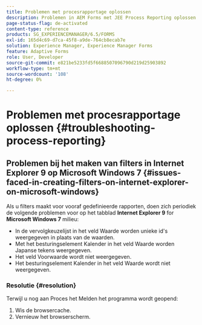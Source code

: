 ```yaml
---
title: Problemen met procesrapportage oplossen
description: Problemen in AEM Forms met JEE Process Reporting oplossen
page-status-flag: de-activated
content-type: reference
products: SG_EXPERIENCEMANAGER/6.5/FORMS
exl-id: 165d4c69-d7ca-45f8-a9de-764cb8ecab7e
solution: Experience Manager, Experience Manager Forms
feature: Adaptive Forms
role: User, Developer
source-git-commit: e821be5233fd5f6688507096790d219d25903892
workflow-type: tm+mt
source-wordcount: '108'
ht-degree: 0%

---
```


# Problemen met procesrapportage oplossen {#troubleshooting-process-reporting}

## Problemen bij het maken van filters in Internet Explorer 9 op Microsoft Windows 7 {#issues-faced-in-creating-filters-on-internet-explorer-on-microsoft-windows}

Als u filters maakt voor vooraf gedefinieerde rapporten, doen zich periodiek de volgende problemen voor op het tabblad **Internet Explorer 9** for **Microsoft Windows 7** milieu:

* In de vervolgkeuzelijst in het veld Waarde worden unieke id&#39;s weergegeven in plaats van de waarden.
* Met het besturingselement Kalender in het veld Waarde worden Japanse tekens weergegeven.
* Het veld Voorwaarde wordt niet weergegeven.
* Het besturingselement Kalender in het veld Waarde wordt niet weergegeven.

### Resolutie {#resolution}

Terwijl u nog aan Proces het Melden het programma wordt geopend:

1. Wis de browsercache.
1. Vernieuw het browserscherm.
